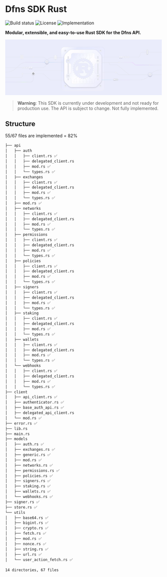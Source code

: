 # Dfns SDK Rust

![Build status](https://img.shields.io/badge/build-passing-brightgreen?style=flat) ![License](https://img.shields.io/badge/license-MIT-blue) ![Implementation](https://img.shields.io/badge/implemented-82%25-blue)



**Modular, extensible, and easy-to-use Rust SDK for the Dfns API.**

![](./assets/sdk-rs.png)

> **Warning**: This SDK is currently under development and not ready for production use. The API is subject to change. Not fully implemented.

## Structure

55/67 files are implemented = 82%

```md
├── api
│   ├── auth
│   │   ├── client.rs ✅
│   │   ├── delegated_client.rs
│   │   ├── mod.rs ✅
│   │   └── types.rs ✅
│   ├── exchanges
│   │   ├── client.rs ✅
│   │   ├── delegated_client.rs
│   │   ├── mod.rs ✅
│   │   └── types.rs ✅
│   ├── mod.rs ✅
│   ├── networks
│   │   ├── client.rs ✅
│   │   ├── delegated_client.rs
│   │   ├── mod.rs ✅
│   │   └── types.rs ✅
│   ├── permissions
│   │   ├── client.rs ✅
│   │   ├── delegated_client.rs
│   │   ├── mod.rs ✅
│   │   └── types.rs ✅
│   ├── policies
│   │   ├── client.rs ✅
│   │   ├── delegated_client.rs
│   │   ├── mod.rs ✅
│   │   └── types.rs ✅
│   ├── signers
│   │   ├── client.rs ✅
│   │   ├── delegated_client.rs
│   │   ├── mod.rs ✅
│   │   └── types.rs ✅
│   ├── staking
│   │   ├── client.rs ✅
│   │   ├── delegated_client.rs
│   │   ├── mod.rs ✅
│   │   └── types.rs ✅
│   ├── wallets
│   │   ├── client.rs ✅
│   │   ├── delegated_client.rs
│   │   ├── mod.rs ✅
│   │   └── types.rs ✅
│   └── webhooks
│   │   ├── client.rs ✅
│   │   ├── delegated_client.rs
│   │   ├── mod.rs ✅
│   │   └── types.rs ✅
├── client
│   ├── api_client.rs ✅
│   ├── authenticator.rs ✅
│   ├── base_auth_api.rs ✅
│   ├── delegated_api_client.rs
│   └── mod.rs ✅
├── error.rs ✅
├── lib.rs
├── main.rs
├── models
│   ├── auth.rs ✅
│   ├── exchanges.rs ✅
│   ├── generic.rs ✅
│   ├── mod.rs ✅
│   ├── networks.rs ✅
│   ├── permissions.rs ✅
│   ├── policies.rs ✅
│   ├── signers.rs ✅
│   ├── staking.rs ✅
│   ├── wallets.rs ✅
│   └── webhooks.rs ✅
├── signer.rs ✅
├── store.rs ✅
└── utils
│   ├── base64.rs ✅
│   ├── bigint.rs ✅
│   ├── crypto.rs ✅
│   ├── fetch.rs ✅
│   ├── mod.rs ✅
│   ├── nonce.rs ✅
│   ├── string.rs ✅
│   ├── url.rs ✅
│   └── user_action_fetch.rs ✅

14 directories, 67 files
```
